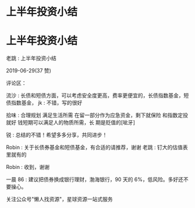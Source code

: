 # 上半年投资小结

# 上半年投资小结

老跳 : 上半年投资小结

2019-06-29(37 赞)

评论区：

流沙 : 长债和短债方面，可以考虑安全度更高，费率更便宜的，长债指数基金，短债指数基金， jk : 不错，写的很好

拾味 : 合理规划 满足生活所需 在留一部分作为应急资金，剩下就保险 和指数定投就好 钱短期可以满足人的物质所需，长 期是贬值的[呲牙]

锐 : 总结的不错！希望多多分享，共同进步！

Robin : 关于长债券基金和短债基金，有合适的请推荐，谢谢 老跳 : 钉大的估值表里就有的

Robin : 收到，谢谢

一晨 86 : 建议把债券换成银行理财，渤海银行，90 天的 6%，低风险。多好还不要操心。

关注公众号"懒人找资源"，星球资源一站式服务